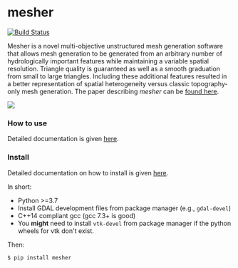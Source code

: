 # mesher
[![Build Status](https://travis-ci.org/Chrismarsh/mesher.svg?branch=master)](https://travis-ci.org/Chrismarsh/mesher)

Mesher is a novel multi-objective unstructured mesh generation software that allows mesh generation to be generated from an arbitrary number of hydrologically important features while maintaining a variable spatial resolution. Triangle quality is guaranteed as well as a smooth graduation from small to large triangles. Including these additional features resulted in a better representation of spatial heterogeneity versus classic topography-only mesh generation. The paper describing *mesher* can be [found here](https://www.usask.ca/hydrology/papers/Marsh,_et_al_2018.pdf).

![](docs/source/images/mesher_veg.png)

### How to use
Detailed documentation is given [here](https://mesher-hydro.readthedocs.io).

### Install

Detailed documentation on how to install is given [here](https://mesher-hydro.readthedocs.io/en/latest/installation.html).

In short:
  - Python >=3.7
  - Install GDAL development files from package manager (e.g., `gdal-devel`)
  - C++14 compliant gcc (gcc 7.3+ is good)
  - You **might** need to install `vtk-devel` from package manager if the python wheels for vtk don't exist.
  
Then:

```
$ pip install mesher
```





